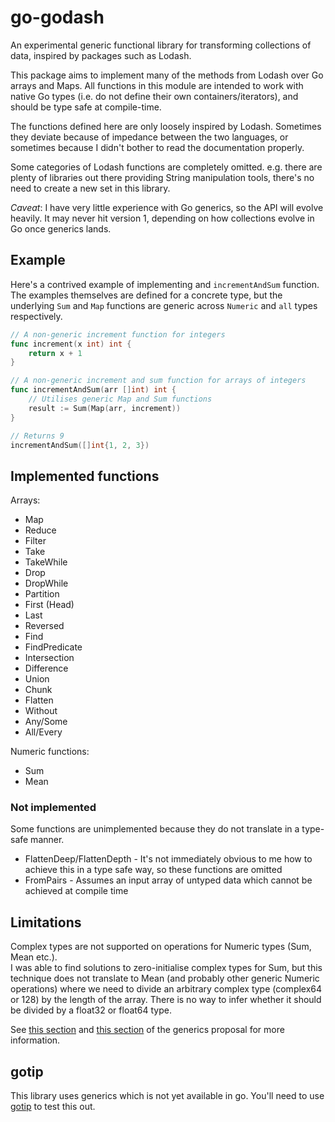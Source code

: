 # go-godash

An experimental generic functional library for transforming collections
of data, inspired by packages such as Lodash.

This package aims to implement many of the methods from Lodash over
Go arrays and Maps. All functions in this module are intended to work with
native Go types (i.e. do not define their own containers/iterators), and
should be type safe at compile-time.

The functions defined here are only loosely inspired by Lodash. Sometimes
they deviate because of impedance between the two languages, or sometimes
because I didn't bother to read the documentation properly.

Some categories of Lodash functions are completely omitted. e.g. there
are plenty of libraries out there providing String manipulation tools,
there's no need to create a new set in this library.

_Caveat_: I have very little experience with Go generics, so the API will
evolve heavily. It may never hit version 1, depending on how collections
evolve in Go once generics lands.

## Example

Here's a contrived example of implementing and `incrementAndSum` function.
The examples themselves are defined for a concrete type, but the underlying
`Sum` and `Map` functions are generic across `Numeric` and `all` types respectively.

```go
// A non-generic increment function for integers
func increment(x int) int {
	return x + 1
}

// A non-generic increment and sum function for arrays of integers
func incrementAndSum(arr []int) int {
	// Utilises generic Map and Sum functions
	result := Sum(Map(arr, increment))
}

// Returns 9
incrementAndSum([]int{1, 2, 3})
```

## Implemented functions

Arrays:

* Map
* Reduce
* Filter
* Take
* TakeWhile
* Drop
* DropWhile
* Partition
* First (Head)
* Last
* Reversed
* Find
* FindPredicate
* Intersection
* Difference
* Union
* Chunk
* Flatten
* Without
* Any/Some
* All/Every

Numeric functions:

* Sum
* Mean

### Not implemented

Some functions are unimplemented because they do not translate in a type-safe manner.

* FlattenDeep/FlattenDepth - It's not immediately obvious to me how to achieve this
  in a type safe way, so these functions are omitted
* FromPairs - Assumes an input array of untyped data which cannot be achieved at
  compile time

## Limitations

Complex types are not supported on operations for Numeric types (Sum, Mean etc.).  
I was able to find solutions to zero-initialise complex types for Sum, but this
technique does not translate to Mean (and probably other generic Numeric operations) where
we need to divide an arbitrary complex type (complex64 or 128) by the length of
the array. There is no way to infer whether it should be divided by a float32 or float64
type.

See [this section](https://go.googlesource.com/proposal/+/refs/heads/master/design/43651-type-parameters.md#no-way-to-express-convertibility) and [this section](https://go.googlesource.com/proposal/+/refs/heads/master/design/43651-type-parameters.md#no-association-between-float-and-complex) of the generics proposal for more information.

## gotip

This library uses generics which is not yet available in go. You'll need to
use [gotip](https://pkg.go.dev/golang.org/dl/gotip) to test this out.

